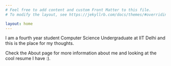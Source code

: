 ```yaml
---
# Feel free to add content and custom Front Matter to this file.
# To modify the layout, see https://jekyllrb.com/docs/themes/#overriding-theme-defaults

layout: home
---
```


I am a fourth year student Computer Science Undergraduate at IIT Delhi and this is the place for my thoughts. 

Check the About page for more information about me and looking at the cool resume I have :).